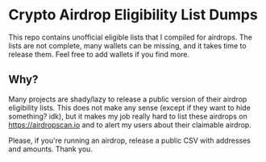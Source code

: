 # Crypto Airdrop Eligibility List Dumps

This repo contains unofficial eligible lists that I compiled for airdrops. The lists are not complete, many wallets can be missing, and it takes time to release them. Feel free to add wallets if you find more.

## Why?

Many projects are shady/lazy to release a public version of their airdrop eligibility lists. This does not make any sense (except if they want to hide something? idk), but it makes my job really hard to list these airdrops on https://airdropscan.io and to alert my users about their claimable airdrop.

Please, if you're running an airdrop, release a public CSV with addresses and amounts. Thank you.

